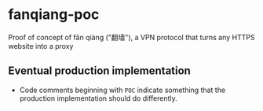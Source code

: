 # fanqiang-poc

Proof of concept of fān qiáng ("翻墙"), a VPN protocol that turns any HTTPS website into a proxy

## Eventual production implementation

- Code comments beginning with `POC` indicate something that the production implementation should do differently.
